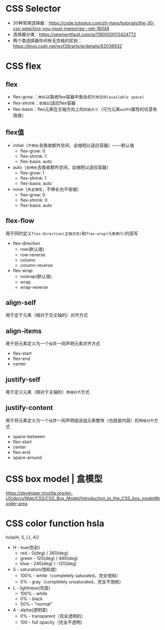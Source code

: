# CSS Selector

- 30种常用选择器：https://code.tutsplus.com/zh-hans/tutorials/the-30-css-selectors-you-must-memorize--net-16048
- 选择器分类：https://segmentfault.com/a/1190000013424772
- 两个类选择器中间有无空格的区别：https://blog.csdn.net/wzf28/article/details/62038932

# CSS flex

## flex

  - flex-grow:：`伸长`以吸收flex容器中剩余的`可用空间(available space)`
  - flex-shrink：`收缩`以适应flex容器
  - flex-basis：flex元素在主轴方向上的`初始大小`（可为元素`width`属性的任意有效值）

## flex值

  - initial（`不伸长`去吸收额外空间，会缩短以适应容器）——默认值
    - flex-grow: 0
    - flex-shrink: 1
    - flex-basis: auto
  - auto（`会伸长`去吸收额外空间，会缩短以适应容器）
    - flex-grow: 1
    - flex-shrink: 1
    - flex-basis: auto
  - none（`失去弹性`，不伸长也不收缩）
    - flex-grow: 0
    - flex-shrink: 0
    - flex-basis: auto

## flex-flow

用于同时定义`flex-direction(主轴方向)`和`flex-wrap(元素换行)`的简写

- flex-direction
  - row(默认值)
  - row-reverse
  - column
  - column-reverse
 - flex-wrap
   - nowrap(默认值)
   - wrap
   - wrap-reverse

## align-self

用于定于元素（相对于交叉轴的）对齐方式

## align-items

用于将元素定义为一个`组`并一同声明元素对齐方式

- flex-start
- flex-end
- center

## justify-self

用于定义元素（相对于主轴的）`两端对齐`方式

## justify-content

用于将元素定义为一个`组`并一同声明组该组元素整体（也就是内容）的`两端对齐`方式

- space-between
- flex-start
- center
- flex-end
- space-around

# CSS box model | 盒模型

https://developer.mozilla.org/en-US/docs/Web/CSS/CSS_Box_Model/Introduction_to_the_CSS_box_model#border-area

# CSS color function hsla

hsla(H, S, L[, A])

- H - hue(色彩)
  - red - 0(deg) / 360(deg)
  - green - 120(deg) / 480(deg)
  - blue - 240(deg) / -120(deg)
- S - saturation(饱和度)
  - 100% - white（completely saturated，完全饱和）
  - 0% - gray（completely unsaturated，完全不饱和）
- L - lightness(亮度)
  - 100% - white
  - 0% - black
  - 50% - "normal"
- A - alpha(透明度)
  - 0% - transparent（完全透明的）
  - 100 - full opacity（完全不透明）